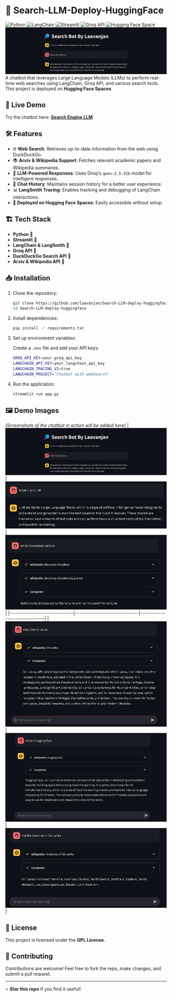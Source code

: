 
# 🔎 Search-LLM-Deploy-HuggingFace

![Python](https://img.shields.io/badge/Python-3.11-blue)
![LangChain](https://img.shields.io/badge/LangChain-Enabled-brightgreen)
![Streamlit](https://img.shields.io/badge/Streamlit-App-red)
![Groq API](https://img.shields.io/badge/Groq-API-purple)
![Hugging Face Space](https://img.shields.io/badge/HuggingFace-Space-blue)
![Alt Text](img1.png)
A chatbot that leverages Large Language Models (LLMs) to perform real-time web searches using LangChain, Groq API, and various search tools. This project is deployed on **Hugging Face Spaces**.

## 🚀 Live Demo

Try the chatbot here: **[Search Engine LLM](https://huggingface.co/spaces/Laavanjan/Search_Engine_llm)**

## 🛠 Features

- 🌐 **Web Search**: Retrieves up-to-date information from the web using DuckDuckGo.
- 📚 **Arxiv & Wikipedia Support**: Fetches relevant academic papers and Wikipedia summaries.
- 🤖 **LLM-Powered Responses**: Uses Groq's `qwen-2.5-32b` model for intelligent responses.
- 🔄 **Chat History**: Maintains session history for a better user experience.
- 📊 **LangSmith Tracing**: Enables tracking and debugging of LangChain interactions.
- 📂 **Deployed on Hugging Face Spaces**: Easily accessible without setup.

## 🏗️ Tech Stack

- **Python** 🐍
- **Streamlit** 🎈
- **LangChain & LangSmith** 🔗
- **Groq API** 🚀
- **DuckDuckGo Search API** 🔎
- **Arxiv & Wikipedia API** 📖

## 📥 Installation

1. Clone the repository:

   ```bash
   git clone https://github.com/laavanjan/Search-LLM-deploy-huggingface.git
   cd Search-LLM-deploy-huggingface
   ```

2. Install dependencies:

   ```bash
   pip install -r requirements.txt
   ```

3. Set up environment variables:

   Create a `.env` file and add your API keys:

   ```bash
   GROQ_API_KEY=your_groq_api_key
   LANGCHAIN_API_KEY=your_langchain_api_key
   LANGCHAIN_TRACING_V2=true
   LANGCHAIN_PROJECT="Chatbot with webSearch"
   ```

4. Run the application:

   ```bash
   streamlit run app.py
   ```

## 🖼️ Demo Images

*(Screenshots of the chatbot in action will be added here)*
| ![Image 1](img1.png) | ![Image 2](img2.png) | ![Image 3](img3.png) |
|-------------------------------|-------------------------------|-------------------------------|
| ![Image 4](img4.png) | ![Image 5](img5.png) | ![Image 6](img6.png) |



## 📝 License

This project is licensed under the **GPL License**.

## 🤝 Contributing

Contributions are welcome! Feel free to fork the repo, make changes, and submit a pull request.

---

⭐ **Star this repo** if you find it useful!
